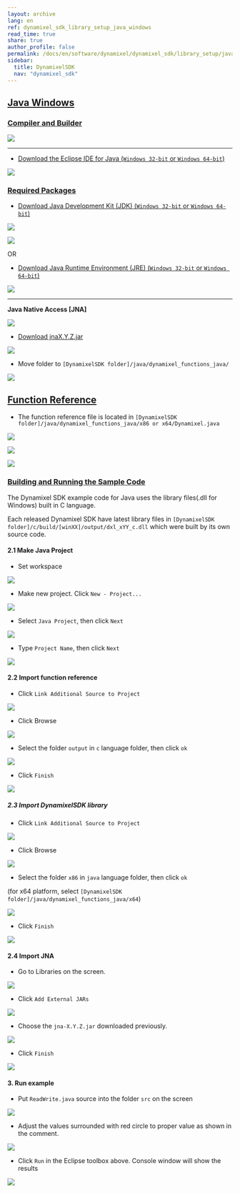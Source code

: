 ```yaml
---
layout: archive
lang: en
ref: dynamixel_sdk_library_setup_java_windows
read_time: true
share: true
author_profile: false
permalink: /docs/en/software/dynamixel/dynamixel_sdk/library_setup/java_windows/
sidebar:
  title: DynamixelSDK
  nav: "dynamixel_sdk"
---
```


<div style="counter-reset: h2 10"></div>
<div style="counter-reset: h1 2"></div>

## [Java Windows](#java-windows)

### [Compiler and Builder](#compiler-and-builder)

![](/assets/images/sw/sdk/dynamixel_sdk/library_setup/java/eclipse.png)

------------------------------------------------------------------------------------

* [Download the Eclipse IDE for Java (`Windows 32-bit` or `Windows 64-bit`)](http://www.eclipse.org/downloads/packages/eclipse-ide-java-ee-developers/neonr)

![](/assets/images/sw/sdk/dynamixel_sdk/library_setup/java/windows/library_file/a1.png)

### [Required Packages](#required-packages)

* [Download Java Development Kit (JDK) (`Windows 32-bit` or `Windows 64-bit`)](http://www.oracle.com/technetwork/java/javase/downloads/index.html)

![](/assets/images/sw/sdk/dynamixel_sdk/library_setup/java/windows/library_file/b1.png)

![](/assets/images/sw/sdk/dynamixel_sdk/library_setup/java/windows/library_file/b2.png)

OR

* [Download Java Runtime Environment (JRE) (`Windows 32-bit` or `Windows 64-bit`)](http://www.oracle.com/technetwork/java/javase/downloads/jre8-downloads-2133155.html)

![](/assets/images/sw/sdk/dynamixel_sdk/library_setup/java/windows/library_file/b3.png)

------------------------------------------------------------------------------------

**Java Native Access [JNA]**

![](/assets/images/sw/sdk/dynamixel_sdk/library_setup/java/jna.jpg)

* [Download jnaX.Y.Z.jar](https://github.com/java-native-access/jna)

![](/assets/images/sw/sdk/dynamixel_sdk/library_setup/java/windows/library_file/b4.png)

* Move folder to `[DynamixelSDK folder]/java/dynamixel_functions_java/` 

![](/assets/images/sw/sdk/dynamixel_sdk/library_setup/java/windows/library_file/b5.png)

## [Function Reference](#function-reference)

* The function reference file is located in `[DynamixelSDK folder]/java/dynamixel_functions_java/x86 or x64/Dynamixel.java`

![](/assets/images/sw/sdk/dynamixel_sdk/library_setup/java/windows/library_file/2.png)

![](/assets/images/sw/sdk/dynamixel_sdk/library_setup/java/windows/library_file/3.png)

![](/assets/images/sw/sdk/dynamixel_sdk/library_setup/java/windows/library_file/1.png)

### [Building and Running the Sample Code](#building-and-running-the-sample-code)

The Dynamixel SDK example code for Java uses the library files(.dll for Windows) built in C language.

Each released Dynamixel SDK have latest library files in `[DynamixelSDK folder]/c/build/[winXX]/output/dxl_xYY_c.dll` which were built by its own source code.

#### 2.1 Make Java Project

* Set workspace 

![](/assets/images/sw/sdk/dynamixel_sdk/library_setup/java/windows/sample_code/1.png)

* Make new project. Click `New - Project...`

![](/assets/images/sw/sdk/dynamixel_sdk/library_setup/java/windows/sample_code/3.png)

* Select `Java Project`, then click `Next`

![](/assets/images/sw/sdk/dynamixel_sdk/library_setup/java/windows/sample_code/4.png)

* Type `Project Name`, then click `Next`

![](/assets/images/sw/sdk/dynamixel_sdk/library_setup/java/windows/sample_code/5.png)

#### 2.2 Import function reference

* Click `Link Additional Source to Project`

![](/assets/images/sw/sdk/dynamixel_sdk/library_setup/java/windows/sample_code/6.png)

* Click Browse

![](/assets/images/sw/sdk/dynamixel_sdk/library_setup/java/windows/sample_code/7.png)

* Select the folder `output` in `c` language folder, then click `ok`

![](/assets/images/sw/sdk/dynamixel_sdk/library_setup/java/windows/sample_code/8.png)

* Click `Finish`

![](/assets/images/sw/sdk/dynamixel_sdk/library_setup/java/windows/sample_code/9.png)


##### 2.3 Import DynamixelSDK library

* Click `Link Additional Source to Project`

![](/assets/images/sw/sdk/dynamixel_sdk/library_setup/java/windows/sample_code/10.png)

* Click Browse

![](/assets/images/sw/sdk/dynamixel_sdk/library_setup/java/windows/sample_code/11.png)

* Select the folder `x86` in `java` language folder, then click `ok`

(for x64 platform, select `[DynamixelSDK folder]/java/dynamixel_functions_java/x64`)

![](/assets/images/sw/sdk/dynamixel_sdk/library_setup/java/windows/sample_code/12.png)

* Click `Finish`

![](/assets/images/sw/sdk/dynamixel_sdk/library_setup/java/windows/sample_code/13.png)


#### 2.4 Import JNA

* Go to Libraries on the screen. 

![](/assets/images/sw/sdk/dynamixel_sdk/library_setup/java/windows/sample_code/14.png)

* Click `Add External JARs`

![](/assets/images/sw/sdk/dynamixel_sdk/library_setup/java/windows/sample_code/15.png)

* Choose the `jna-X.Y.Z.jar` downloaded previously.

![](/assets/images/sw/sdk/dynamixel_sdk/library_setup/java/windows/sample_code/16.png)

* Click `Finish`

![](/assets/images/sw/sdk/dynamixel_sdk/library_setup/java/windows/sample_code/17.png)


#### 3. Run example

* Put `ReadWrite.java` source into the folder `src` on the screen

![](/assets/images/sw/sdk/dynamixel_sdk/library_setup/java/windows/sample_code/18.png)

* Adjust the values surrounded with red circle to proper value as shown in the comment. 

![](/assets/images/sw/sdk/dynamixel_sdk/library_setup/java/windows/sample_code/20.png)

* Click `Run` in the Eclipse toolbox above. Console window will show the results

![](/assets/images/sw/sdk/dynamixel_sdk/library_setup/java/windows/sample_code/21.png)

